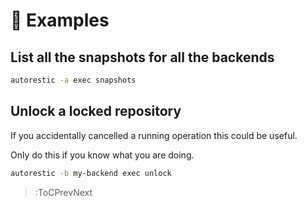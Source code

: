 # 🐣 Examples

## List all the snapshots for all the backends

```bash
autorestic -a exec snapshots
```

## Unlock a locked repository

If you accidentally cancelled a running operation this could be useful.

Only do this if you know what you are doing.

```bash
autorestic -b my-backend exec unlock
```

> :ToCPrevNext
